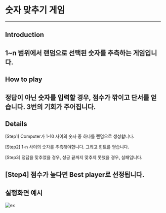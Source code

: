 # 숫자 맞추기 게임
--------------------
## Introduction
1~n 범위에서 랜덤으로 선택된 숫자를 추측하는 게임입니다.
--------------------
## How to play
정답이 아닌 숫자를 입력할 경우, 점수가 깎이고 단서를 얻습니다.
3번의 기회가 주어집니다.
--------------------
## Details

[Step1]
Computer가 1-10 사이의 숫자 중 하나를 랜덤으로 생성합니다.

[Step2]
1-n 사이의 숫자를 추측해야합니다.
그리고 힌트를 얻습니다.

[Step3]
정답을 맞추었을 경우, 성공
끝까지 맞추지 못했을 경우, 실패입니다.

[Step4]
점수가 높다면 Best player로 선정됩니다.
--------------------
## 실행화면 예시
![ex](https://user-images.githubusercontent.com/113532368/206907373-118838d7-8dbb-4ae0-862b-0a0aba4c69f5.png)
